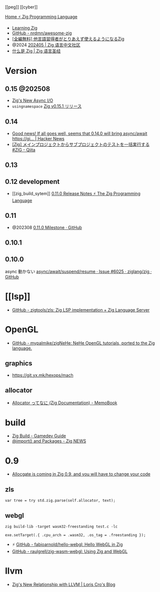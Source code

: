 [[peg]] [[cyber]]

[Home ⚡ Zig Programming Language](https://ziglang.org/)

- [Learning Zig](https://www.openmymind.net/learning_zig/)
- [GitHub - nrdmn/awesome-zig](https://github.com/nrdmn/awesome-zig)
- [[全編無料] 他言語習得者がとりあえず使えるようになるZig](https://zenn.dev/drumato/books/learn-zig-to-be-a-beginner)
- @2024 [202405 | Zig 语言中文社区](https://ziglang.cc/monthly/202405/)
- [什么是 Zig | Zig 语言圣经](https://course.ziglang.cc/)

# Version

## 0.15 @202508

- [Zig's New Async I/O](https://kristoff.it/blog/zig-new-async-io/)
- `usingnamespace` [Zig v0.15.1 リリース](https://zenn.dev/smallkirby/articles/feb8ceefaddbd0)

## 0.14

- [Good news! If all goes well, seems that 0.14.0 will bring async&#x2F;await https:&#x2F;&#x2F;gi... | Hacker News](https://news.ycombinator.com/item?id=40612642)
- [\[Zig\] メインプロジェクトからサブプロジェクトのテストを一括実行する #ZIG - Qiita](https://qiita.com/ktz_alias/items/772c580a6d872a71766c)

## 0.13

## 0.12 development

- [[zig_build_sytem]] [0.11.0 Release Notes ⚡ The Zig Programming Language](https://ziglang.org/download/0.11.0/release-notes.html#Build-System)

## 0.11

- @202308 [0.11.0 Milestone · GitHub](https://github.com/ziglang/zig/milestone/17)

## 0.10.1

## 0.10.0

async 動かない
[async/await/suspend/resume · Issue #6025 · ziglang/zig · GitHub](https://github.com/ziglang/zig/issues/6025)

# [[lsp]]

- [GitHub - zigtools/zls: Zig LSP implementation + Zig Language Server](https://github.com/zigtools/zls)

# OpenGL

- [GitHub - mypalmike/zigNeHe: NeHe OpenGL tutorials, ported to the Zig language.](https://github.com/mypalmike/zigNeHe)

## graphics

- <https://git.yx.mk/hexops/mach>

## allocator

- [Allocator ってなに (Zig Documentation) - MemoBook](<https://scrapbox.io/tamago324vim/Allocator_%E3%81%A3%E3%81%A6%E3%81%AA%E3%81%AB_(Zig_Documentation)>)

# build

- [Zig Build - Gamedev Guide](https://ikrima.dev/dev-notes/zig/zig-build/)
- [@import() and Packages - Zig NEWS](https://zig.news/mattnite/import-and-packages-23mb)

# 0.9

- [Allocgate is coming in Zig 0.9, and you will have to change your code](https://pithlessly.github.io/allocgate.html)

## zls

```zig
var tree = try std.zig.parse(self.allocator, text);
```

## webgl

```
zig build-lib -target wasm32-freestanding test.c -lc
```

```zig
exe.setTarget(.{ .cpu_arch = .wasm32, .os_tag = .freestanding });
```

- ⚡ [GitHub - fabioarnold/hello-webgl: Hello WebGL in Zig](https://github.com/fabioarnold/hello-webgl)
- [GitHub - raulgrell/zig-wasm-webgl: Using Zig and WebGL](https://github.com/raulgrell/zig-wasm-webgl)

# llvm

- [Zig's New Relationship with LLVM | Loris Cro's Blog](https://kristoff.it/blog/zig-new-relationship-llvm/)
